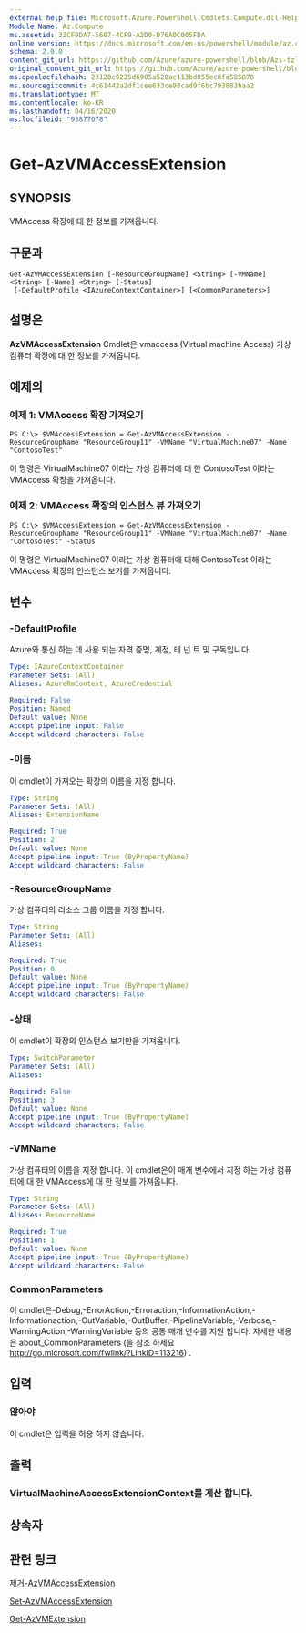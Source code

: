 ```yaml
---
external help file: Microsoft.Azure.PowerShell.Cmdlets.Compute.dll-Help-Help.xml
Module Name: Az.Compute
ms.assetid: 32CF9DA7-5607-4CF9-A2D0-D76A0C005FDA
online version: https://docs.microsoft.com/en-us/powershell/module/az.compute/get-azvmaccessextension
schema: 2.0.0
content_git_url: https://github.com/Azure/azure-powershell/blob/Azs-tzl/src/Compute/Compute/help/Get-AzVMAccessExtension.md
original_content_git_url: https://github.com/Azure/azure-powershell/blob/Azs-tzl/src/Compute/Compute/help/Get-AzVMAccessExtension.md
ms.openlocfilehash: 23120c9225d6905a528ac113bd055ec8fa585870
ms.sourcegitcommit: 4c61442a2df1cee633ce93cad9f6bc793803baa2
ms.translationtype: MT
ms.contentlocale: ko-KR
ms.lasthandoff: 04/16/2020
ms.locfileid: "93877078"
---
```

# Get-AzVMAccessExtension

## SYNOPSIS
VMAccess 확장에 대 한 정보를 가져옵니다.

## 구문과

```
Get-AzVMAccessExtension [-ResourceGroupName] <String> [-VMName] <String> [-Name] <String> [-Status]
 [-DefaultProfile <IAzureContextContainer>] [<CommonParameters>]
```

## 설명은
**AzVMAccessExtension** Cmdlet은 vmaccess (Virtual machine Access) 가상 컴퓨터 확장에 대 한 정보를 가져옵니다.

## 예제의

### 예제 1: VMAccess 확장 가져오기
```
PS C:\> $VMAccessExtension = Get-AzVMAccessExtension -ResourceGroupName "ResourceGroup11" -VMName "VirtualMachine07" -Name "ContosoTest"
```

이 명령은 VirtualMachine07 이라는 가상 컴퓨터에 대 한 ContosoTest 이라는 VMAccess 확장을 가져옵니다.

### 예제 2: VMAccess 확장의 인스턴스 뷰 가져오기
```
PS C:\> $VMAccessExtension = Get-AzVMAccessExtension -ResourceGroupName "ResourceGroup11" -VMName "VirtualMachine07" -Name "ContosoTest" -Status
```

이 명령은 VirtualMachine07 이라는 가상 컴퓨터에 대해 ContosoTest 이라는 VMAccess 확장의 인스턴스 보기를 가져옵니다.

## 변수

### -DefaultProfile
Azure와 통신 하는 데 사용 되는 자격 증명, 계정, 테 넌 트 및 구독입니다.

```yaml
Type: IAzureContextContainer
Parameter Sets: (All)
Aliases: AzureRmContext, AzureCredential

Required: False
Position: Named
Default value: None
Accept pipeline input: False
Accept wildcard characters: False
```

### -이름
이 cmdlet이 가져오는 확장의 이름을 지정 합니다.

```yaml
Type: String
Parameter Sets: (All)
Aliases: ExtensionName

Required: True
Position: 2
Default value: None
Accept pipeline input: True (ByPropertyName)
Accept wildcard characters: False
```

### -ResourceGroupName
가상 컴퓨터의 리소스 그룹 이름을 지정 합니다.

```yaml
Type: String
Parameter Sets: (All)
Aliases: 

Required: True
Position: 0
Default value: None
Accept pipeline input: True (ByPropertyName)
Accept wildcard characters: False
```

### -상태
이 cmdlet이 확장의 인스턴스 보기만을 가져옵니다.

```yaml
Type: SwitchParameter
Parameter Sets: (All)
Aliases: 

Required: False
Position: 3
Default value: None
Accept pipeline input: True (ByPropertyName)
Accept wildcard characters: False
```

### -VMName
가상 컴퓨터의 이름을 지정 합니다.
이 cmdlet은이 매개 변수에서 지정 하는 가상 컴퓨터에 대 한 VMAccess에 대 한 정보를 가져옵니다.

```yaml
Type: String
Parameter Sets: (All)
Aliases: ResourceName

Required: True
Position: 1
Default value: None
Accept pipeline input: True (ByPropertyName)
Accept wildcard characters: False
```

### CommonParameters
이 cmdlet은-Debug,-ErrorAction,-Erroraction,-InformationAction,-Informationaction,-OutVariable,-OutBuffer,-PipelineVariable,-Verbose,-WarningAction,-WarningVariable 등의 공통 매개 변수를 지원 합니다. 자세한 내용은 about_CommonParameters (을 참조 하세요 http://go.microsoft.com/fwlink/?LinkID=113216) .

## 입력

### 않아야
이 cmdlet은 입력을 허용 하지 않습니다.

## 출력

### VirtualMachineAccessExtensionContext를 계산 합니다.

## 상속자

## 관련 링크

[제거-AzVMAccessExtension](./Remove-AzVMAccessExtension.md)

[Set-AzVMAccessExtension](./Set-AzVMAccessExtension.md)

[Get-AzVMExtension](./Get-AzVMExtension.md)


